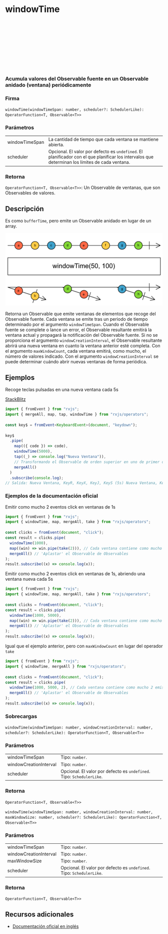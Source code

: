 <div class="page-heading">

# windowTime

<a target="_blank" href="https://github.com/ReactiveX/rxjs/blob/master/src/internal/operators/windowTime.ts">
<svg>
  <use xlink:href="/assets/icons/github.svg#github"></use>
</svg>
</a>
</div>

### Acumula valores del Observable fuente en un Observable anidado (ventana) periódicamente

### Firma

`windowTime(windowTimeSpan: number, scheduler?: SchedulerLike): OperatorFunction<T, Observable<T>>`

### Parámetros

<table>
<tr><td>windowTimeSpan</td><td>La cantidad de tiempo que cada ventana se mantiene abierta.</td></tr>
<tr><td>scheduler</td><td>Opcional. El valor por defecto es <code>undefined</code>.
El planificador con el que planificar los intervalos que determinan los límites de cada ventana.</td></tr>
</table>

### Retorna

`OperatorFunction<T, Observable<T>>`: Un Observable de ventanas, que son Observables de valores.

## Descripción

Es como `bufferTime`, pero emite un Observable anidado en lugar de un array.

<img src="assets/images/marble-diagrams/transformation/windowTime.png" alt="Diagrama de canicas del operador windowTime">

Retorna un Observable que emite ventanas de elementos que recoge del Observable fuente. Cada ventana se emite tras un periodo de tiempo determinado por el argumento `windowTimeSpan`. Cuando el Observable fuente se complete o lance un error, el Observable resultante emitirá la ventana actual y propagará la notificación del Observable fuente.
Si no se proporciona el argumento `windowCreationInterval`, el Observable resultante abrirá una nueva ventana en cuanto la ventana anterior esté completa.
Con el argumento `maxWindowCount`, cada ventana emitirá, como mucho, el número de valores indicado.
Con el argumento `windowCreationInterval` se puede determinar cuándo abrir nuevas ventanas de forma periódica.

## Ejemplos

Recoge teclas pulsadas en una nueva ventana cada 5s

[StackBlitz](https://stackblitz.com/edit/rxjs-windowtime-1?file=index.ts)

```typescript
import { fromEvent } from "rxjs";
import { mergeAll, map, tap, windowTime } from "rxjs/operators";

const key$ = fromEvent<KeyboardEvent>(document, "keydown");

key$
  .pipe(
    map(({ code }) => code),
    windowTime(5000),
    tap((_) => console.log("Nueva Ventana")),
    // Transformando el Observable de orden superior en uno de primer orden
    mergeAll()
  )
  .subscribe(console.log);
// Salida: Nueva Ventana, KeyR, KeyX, KeyJ, KeyS (5s) Nueva Ventana, KeyO...
```

### Ejemplos de la documentación oficial

Emitir como mucho 2 eventos click en ventanas de 1s

```javascript
import { fromEvent } from "rxjs";
import { windowTime, map, mergeAll, take } from "rxjs/operators";

const clicks = fromEvent(document, "click");
const result = clicks.pipe(
  windowTime(1000),
  map((win) => win.pipe(take(2))), // Cada ventana contiene como mucho 2 emisiones
  mergeAll() // 'Aplastar' el Observable de Observables
);
result.subscribe((x) => console.log(x));
```

Emitir como mucho 2 eventos click en ventanas de 1s, abriendo una ventana nueva cada 5s

```javascript
import { fromEvent } from "rxjs";
import { windowTime, map, mergeAll, take } from "rxjs/operators";

const clicks = fromEvent(document, "click");
const result = clicks.pipe(
  windowTime(1000, 5000),
  map((win) => win.pipe(take(2))), // Cada ventana contiene como mucho 2 emisiones
  mergeAll() // 'Aplastar' el Observable de Observables
);
result.subscribe((x) => console.log(x));
```

Igual que el ejemplo anterior, pero con `maxWindowCount` en lugar del operador `take`

```javascript
import { fromEvent } from "rxjs";
import { windowTime, mergeAll } from "rxjs/operators";

const clicks = fromEvent(document, "click");
const result = clicks.pipe(
  windowTime(1000, 5000, 2), // Cada ventana contiene como mucho 2 emisiones
  mergeAll() // 'Aplastar' el Observable de Observables
);
result.subscribe((x) => console.log(x));
```

### Sobrecargas

`windowTime(windowTimeSpan: number, windowCreationInterval: number, scheduler?: SchedulerLike): OperatorFunction<T, Observable<T>>`

### Parámetros

<table>
<tr><td>windowTimeSpan</td><td>Tipo: <code>number</code>.</td></tr>
<tr><td>windowCreationInterval</td><td>Tipo: <code>number</code>.</td></tr>
<tr><td>scheduler</td><td>Opcional. El valor por defecto es <code>undefined</code>.
Tipo: <code>SchedulerLike</code>.</td></tr>
</table>

### Retorna

`OperatorFunction<T, Observable<T>>`

`windowTime(windowTimeSpan: number, windowCreationInterval: number, maxWindowSize: number, scheduler?: SchedulerLike): OperatorFunction<T, Observable<T>>`

### Parámetros

<table>
<tr><td>windowTimeSpan</td><td>Tipo: <code>number</code>.</td></tr>
<tr><td>windowCreationInterval</td><td>Tipo: <code>number</code>.</td></tr>
<tr><td>maxWindowSize</td><td>Tipo: <code>number</code>.</td></tr>
<tr><td>scheduler</td><td>Opcional. El valor por defecto es <code>undefined</code>.
Tipo: <code>SchedulerLike</code>.</td></tr>
</table>

### Retorna

`OperatorFunction<T, Observable<T>>`

## Recursos adicionales

- [Documentación oficial en inglés](https://rxjs-dev.firebaseapp.com/api/operators/windowTime)

